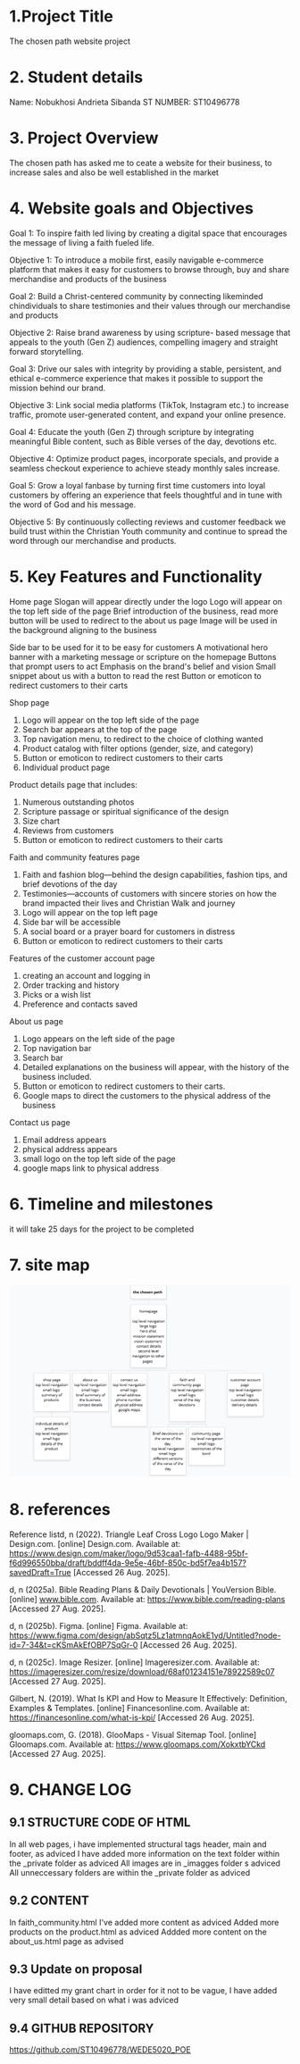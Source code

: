 # 1.Project Title 
The chosen path website project 

# 2. Student details 
Name: Nobukhosi Andrieta Sibanda 
ST NUMBER: ST10496778

# 3. Project Overview 
The chosen path has asked me to ceate a website for their business, to increase sales and also be well established in the market 

# 4. Website goals and Objectives 
Goal 1: To inspire faith led living by creating a digital space that encourages the message of living a faith fueled life. 

Objective 1: To introduce a mobile first, easily navigable e-commerce platform that makes it easy for customers to browse through, buy and share merchandise and products of the business 

Goal 2: Build a Christ-centered community by connecting likeminded chindividuals to share testimonies and their values through our merchandise and products 

Objective 2: Raise brand awareness by using scripture- based message that appeals to the youth (Gen Z) audiences, compelling imagery and straight forward storytelling. 

Goal 3: Drive our sales with integrity by providing a stable, persistent, and ethical e-commerce experience that makes it possible to support the mission behind our brand. 

Objective 3: Link social media platforms (TikTok, Instagram etc.) to increase traffic, promote user-generated content, and expand your online presence.

Goal 4: Educate the youth (Gen Z) through scripture by integrating meaningful Bible content, such as Bible verses of the day, devotions etc. 

Objective 4: Optimize product pages, incorporate specials, and provide a seamless checkout experience to achieve steady monthly sales increase. 

Goal 5: Grow a loyal fanbase by turning first time customers into loyal customers by offering an experience that feels thoughtful and in tune with the word of God and his message. 

Objective 5: By continuously collecting reviews and customer feedback we build trust within the Christian Youth community and continue to spread the word through our merchandise and products. 

# 5. Key Features and Functionality 
Home page 
Slogan will appear directly under the logo 
Logo will appear on the top left side of the page 
Brief introduction of the business, read more button will be used to redirect to the about us page 
Image will be used in the background aligning to the business

Side bar to be used for it to be easy for customers 
A motivational hero banner with a marketing message or scripture on the homepage 
Buttons that prompt users to act
Emphasis on the brand's belief and vision 
Small snippet about us with a button to read the rest 
Button or emoticon to redirect customers to their carts 

 Shop page
1. Logo will appear on the top left side of the page 
2. Search bar appears at the top of the page 
3. Top navigation menu, to redirect to the choice of clothing wanted 
4. Product catalog with filter options (gender, size, and category) 
5. Button or emoticon to redirect customers to their carts
6. Individual product page 

Product details page that includes:

1.	Numerous outstanding photos 
2.	Scripture passage or spiritual significance of the design 
3.	Size chart 
4.	Reviews from customers 
5.	Button or emoticon to redirect customers to their carts

Faith and community features page

1.	Faith and fashion blog—behind the design capabilities, fashion tips, and brief devotions of the day
2.	Testimonies—accounts of customers with sincere stories on how the brand impacted their lives and Christian Walk and journey 
3.	Logo will appear on the top left page 
4.	Side bar will be accessible
5.	A social board or a prayer board for customers in distress 
6.	Button or emoticon to redirect customers to their carts

Features of the customer account page

1.	creating an account and logging in 
2.	Order tracking and history 
3.	Picks or a wish list 
4.	Preference and contacts saved 

About us page 

1. Logo appears on the left side of the page 
2. Top navigation bar 
3. Search bar 
4. Detailed explanations on the business will appear, with the history of the business included. 
5. Button or emoticon to redirect customers to their carts.
6. Google maps to direct the customers to the physical address of the business

Contact us page 

1. Email address appears
2. physical address appears 
3. small logo on the top left side of the page 
4. google maps link to physical address 

# 6. Timeline and milestones 
it will take 25 days for the project to be completed

# 7. site map
![alt text](image-4.png)

# 8. references 
Reference listd, n (2022). Triangle Leaf Cross  Logo Logo Maker | Design.com. [online] Design.com. Available at: https://www.design.com/maker/logo/9d53caa1-fafb-4488-95bf-f6d996550bba/draft/bddff4da-9e5e-46bf-850c-bd5f7ea4b157?savedDraft=True [Accessed 26 Aug. 2025].

d, n (2025a). Bible Reading Plans & Daily Devotionals | YouVersion Bible. [online] www.bible.com. Available at: https://www.bible.com/reading-plans [Accessed 27 Aug. 2025].

d, n (2025b). Figma. [online] Figma. Available at: https://www.figma.com/design/abSqtz5Lz1atmnqAokE1yd/Untitled?node-id=7-34&t=cKSmAkEfOBP7SqGr-0 [Accessed 26 Aug. 2025].

d, n (2025c). Image Resizer. [online] Imageresizer.com. Available at: https://imageresizer.com/resize/download/68af01234151e78922589c07 [Accessed 27 Aug. 2025].

Gilbert, N. (2019). What Is KPI and How to Measure It Effectively: Definition, Examples & Templates. [online] Financesonline.com. Available at: https://financesonline.com/what-is-kpi/ [Accessed 26 Aug. 2025].

gloomaps.com, G. (2018). GlooMaps - Visual Sitemap Tool. [online] Gloomaps.com. Available at: https://www.gloomaps.com/XokxtbYCkd [Accessed 27 Aug. 2025].

# 9. CHANGE LOG 
## 9.1 STRUCTURE CODE OF HTML 
In all web pages, i have implemented structural tags header, main and footer, as adviced 
I have added more information on the text folder within the _private folder as adviced 
All images are in _imagges folder s adviced 
All unneccessary folders are within the _private folder as adviced 

## 9.2 CONTENT 
In faith_community.html I've added more content as adviced 
Added more products on the product.html as adviced 
Addded more content on the about_us.html page as advised 
## 9.3 Update on proposal 
I have editted my grant chart in order for it not to be vague, I have added very small detail based on what i was adviced 
## 9.4 GITHUB REPOSITORY 
https://github.com/ST10496778/WEDE5020_POE
